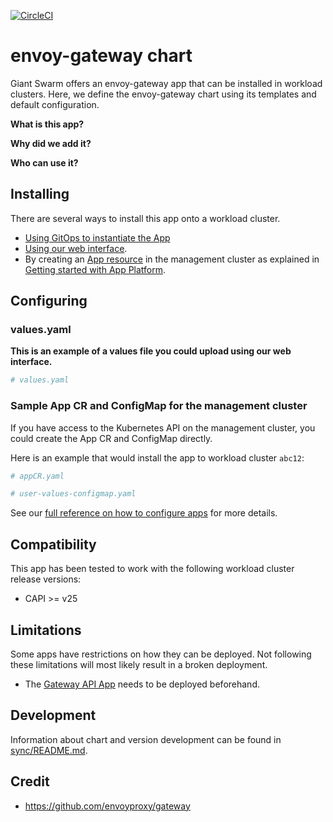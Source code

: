 [![CircleCI](https://dl.circleci.com/status-badge/img/gh/giantswarm/envoy-gateway-app/tree/main.svg?style=svg)](https://dl.circleci.com/status-badge/redirect/gh/giantswarm/envoy-gateway-app/tree/main)

# envoy-gateway chart

Giant Swarm offers an envoy-gateway app that can be installed in workload clusters.
Here, we define the envoy-gateway chart using its templates and default configuration.

**What is this app?**

**Why did we add it?**

**Who can use it?**

## Installing

There are several ways to install this app onto a workload cluster.

- [Using GitOps to instantiate the App](https://docs.giantswarm.io/advanced/gitops/apps/)
- [Using our web interface](https://docs.giantswarm.io/platform-overview/web-interface/app-platform/#installing-an-app).
- By creating an [App resource](https://docs.giantswarm.io/use-the-api/management-api/crd/apps.application.giantswarm.io/) in the management cluster as explained in [Getting started with App Platform](https://docs.giantswarm.io/getting-started/app-platform/).

## Configuring

### values.yaml

**This is an example of a values file you could upload using our web interface.**

```yaml
# values.yaml

```

### Sample App CR and ConfigMap for the management cluster

If you have access to the Kubernetes API on the management cluster, you could create
the App CR and ConfigMap directly.

Here is an example that would install the app to
workload cluster `abc12`:

```yaml
# appCR.yaml

```

```yaml
# user-values-configmap.yaml

```

See our [full reference on how to configure apps](https://docs.giantswarm.io/getting-started/app-platform/app-configuration/) for more details.

## Compatibility

This app has been tested to work with the following workload cluster release versions:

- CAPI >= v25

## Limitations

Some apps have restrictions on how they can be deployed.
Not following these limitations will most likely result in a broken deployment.

- The [Gateway API App](https://github.com/giantswarm/gateway-api-app) needs to be deployed beforehand.

## Development

Information about chart and version development can be found in [sync/README.md](https://github.com/giantswarm/envoy-gateway-app/blob/main/sync/README.md).

## Credit

- https://github.com/envoyproxy/gateway
